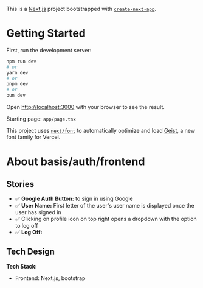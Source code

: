 This is a [Next.js](https://nextjs.org) project bootstrapped with [`create-next-app`](https://nextjs.org/docs/app/api-reference/cli/create-next-app).

# Getting Started

First, run the development server:

```bash
npm run dev
# or
yarn dev
# or
pnpm dev
# or
bun dev
```

Open [http://localhost:3000](http://localhost:3000) with your browser to see the result.

Starting page: `app/page.tsx`

This project uses [`next/font`](https://nextjs.org/docs/app/building-your-application/optimizing/fonts) to automatically optimize and load [Geist](https://vercel.com/font), a new font family for Vercel.

# About basis/auth/frontend
## Stories
- ✅ **Google Auth Button:** to sign in using Google 
- ✅ **User Name:** First letter of the user's user name is displayed once the user has signed in
- ✅ Clicking on profile icon on top right opens a dropdown with the option to log off 
- ✅ **Log Off:** 

## Tech Design
**Tech Stack:** 
- Frontend: Next.js, bootstrap

